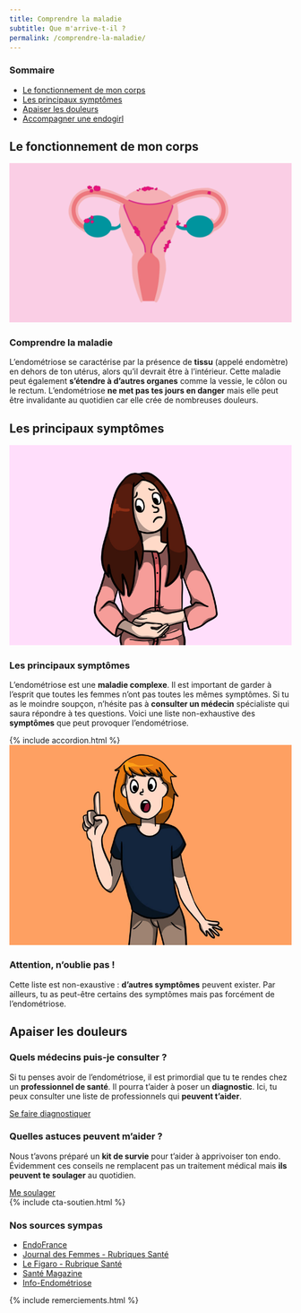 ```yaml
---
title: Comprendre la maladie
subtitle: Que m'arrive-t-il ?
permalink: /comprendre-la-maladie/
---
```


<section class="sources section">
    <div class="container">
        <div class="row">
            <h3>Sommaire</h3>
            <ul class="d-flex flex-column justify-content-lg-between flex-lg-row">
                <li><a href="#sect1">Le fonctionnement de mon corps</a></li>
                <li><a href="#sect2">Les principaux symptômes</a></li>
                <li><a href="#sect3">Apaiser les douleurs</a></li>
                <li><a href="#sect4">Accompagner une endogirl</a></li>
            </ul>
        </div>
    </div>
</section>

<section id="sect1" class="section">
    <div class="container">
        <h2><span>Le fonctionnement de mon corps</span></h2>
        <div class="row d-flex justify-content-lg-between">
            <img class="col-lg-6 mb-3 mb-lg-0" src="/assets/images/content/illumotion.jpg">
            <div class="col-lg-5 d-flex justify-content-center flex-column">
                <h3>Comprendre la maladie</h3>
                <p>L’endométriose se caractérise par la présence de <b>tissu</b> (appelé endomètre) en dehors de ton utérus, alors qu’il devrait être à l’intérieur. Cette maladie peut également <b>s’étendre à d’autres organes</b> comme la vessie, le côlon ou le rectum. L’endométriose <b>ne met pas tes jours en danger</b> mais elle peut être invalidante au quotidien car elle crée de nombreuses douleurs.</p>
            </div>
        </div>
    </div>
</section>

<section id="sect2" class="section">
    <div class="container mb-72">
        <h2><span>Les principaux symptômes</span></h2>
        <div class="row d-flex justify-content-lg-between">
            <img class="col-lg-6 d-flex justify-content-center flex-column order-lg-2 mb-3 mb-lg-0" src="/assets/images/content/symptome.jpg">
            <div class="col-lg-5 d-flex justify-content-center flex-column order-lg-1">
                <h3>Les principaux symptômes</h3>
                <p>L’endométriose est une <b>maladie complexe</b>. Il est important de garder à l’esprit que toutes les femmes n’ont pas toutes les mêmes symptômes. Si tu as le moindre soupçon, n’hésite pas à <b>consulter un médecin</b> spécialiste qui saura répondre à tes questions. Voici une liste non-exhaustive des <b>symptômes</b> que peut provoquer l’endométriose.</p>
            </div>
        </div>
    </div>
    <div class="container mb-72">
        {% include accordion.html %}
    </div>
    <div class="container">
        <div class="row d-flex justify-content-lg-between ">
            <img class="col-lg-6 d-flex justify-content-center flex-column mb-3 mb-lg-0" src="/assets/images/content/attention.jpg">
            <div class="col-lg-5 d-flex justify-content-center flex-column">
                <h3>Attention, n’oublie pas !</h3>
                <p>Cette liste est non-exaustive : <b>d’autres symptômes</b> peuvent exister. 
                Par ailleurs, tu as peut-être certains des symptômes mais pas forcément de l’endométriose.
                </p>
            </div>
        </div>
    </div>
</section>
<section id="sect3" class="section">
    <div class="container">
        <h2 class="mb-56"><span>Apaiser les douleurs</span></h2>
        <div class="row d-flex justify-content-lg-between">
            <div class="col-lg-5 d-flex justify-content-center align-items-start flex-column mb-5 mb-lg-0">
                <h3 class="titre_sommaire_accueil">Quels médecins puis-je consulter ?</h3>
                <p class="card-text">Si tu penses avoir de l’endométriose, il est primordial que tu te rendes chez un <b>professionnel de santé</b>. Il pourra t’aider à poser un <b>diagnostic</b>. Ici, tu peux consulter une liste de professionnels qui <b>peuvent t’aider</b>.</p>
                <a href="/ils-peuvent-m-aider/" class="btn btn-primary">Se faire diagnostiquer</a>
            </div>
            <div class="col-lg-5 d-flex justify-content-center align-items-start flex-column">
                <h3 class="titre_sommaire_accueil">Quelles astuces peuvent m’aider ?</h3>
                <p class="card-text">Nous t’avons préparé un <b>kit de survie</b> pour t’aider à apprivoiser ton endo. Évidemment ces conseils ne remplacent pas un traitement médical mais <b>ils peuvent te soulager</b> au quotidien.</p>
                <a href="/ca-me-soulage/" class="btn btn-primary">Me soulager</a>
            </div>
        </div>
    </div>
</section>

<section id="sect4" class="cta-soutien section bg-violet">
   {% include cta-soutien.html %}
</section>

<section class="sources section">
    <div class="container">
        <div class="row">
            <h3>Nos sources sympas</h3>
            <ul class="d-flex flex-column justify-content-lg-between flex-lg-row">
                <li><a href="https://www.endofrance.org/">EndoFrance</a></li>
                <li><a href="https://www.figma.com/exit?url=https%3A%2F%2Fsante.journaldesfemmes.fr%2Ffiches-maladies%2F2702395-premiers-symptomes-endometriose-comment-savoir-regles-saignement-douleur%2F">Journal des Femmes - Rubriques Santé</a></li>
                <li><a href="https://sante.lefigaro.fr/sante/maladie/endometriose/est-ce-que-cest-grave#:~:text=L'endom%C3%A9triose%20est%20une%20maladie,infertilit%C3%A9%20chez%20la%20femme%20jeune">Le Figaro - Rubrique Santé</a></li>
                <li><a href="https://www.santemagazine.fr/sante/maladies/maladies-gynecologiques/endometriose/10-choses-a-savoir-sur-lendometriose-172548">Santé Magazine</a></li>
                <li><a href="https://www.info-endometriose.fr/lendometriose-cest-quoi/quest-ce-que-lendometriose/">Info-Endométriose</a></li>
            </ul>
            {% include remerciements.html %}
        </div>
    </div>
</section>



   



